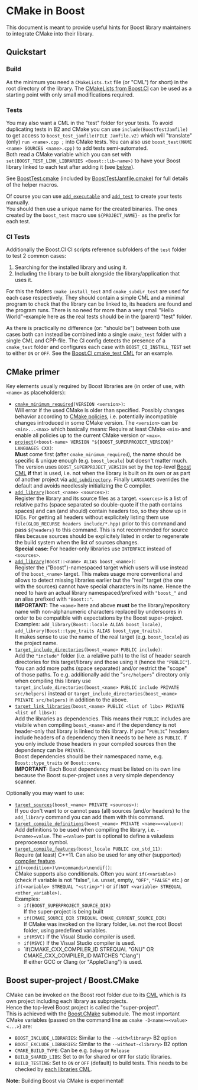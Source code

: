 # CMake in Boost

This document is meant to provide useful hints for Boost library maintainers to integrate CMake into their library.

## Quickstart
### Build
As the minimum you need a `CMakeLists.txt` file (or "CML") for short) in the root directory of the library.
The [CMakeLists from Boost.CI](CMakeLists.txt) can be used as a starting point with only small modifications required.

### Tests
You may also want a CML in the "test" folder for your tests.
To avoid duplicating tests in B2 and CMake you can use `include(BoostTestJamfile)` to get access to `boost_test_jamfile(FILE Jamfile.v2)` which will "translate" (only) `run <name>.cpp ;` into CMake tests.
You can also use `boost_test(NAME <name> SOURCES <name>.cpp)` to add tests semi-automated.  
Both read a CMake variable which you can set with `set(BOOST_TEST_LINK_LIBRARIES <Boost::lib-name>)` to have your Boost library linked to each test after adding it (see [below](#cmake-primer)).

See [BoostTest.cmake](https://github.com/boostorg/cmake/blob/develop/include/BoostTest.cmake)
(included by [BoostTestJamfile.cmake](https://github.com/boostorg/cmake/blob/develop/include/BoostTestJamfile.cmake))
for full details of the helper macros.

Of course you can use [`add_executable`](https://cmake.org/cmake/help/latest/command/add_executable.html) and [`add_test`](https://cmake.org/cmake/help/latest/command/add_test.html) to create your tests manually.   
You should then use a unique name for the created binaries.
The ones created by the `boost_test` macro use `${PROJECT_NAME}-` as the prefix for each test.

### CI Tests
Additionally the Boost.CI CI scripts reference subfolders of the `test` folder to test 2 common cases:
1. Searching for the installed library and using it.
1. Including the library to be built alongside the library/application that uses it.

For this the folders `cmake_install_test` and `cmake_subdir_test` are used for each case respectively.
They should contain a simple CML and a minimal program to check that the library can be linked to, its headers are found and the program runs.
There is no need for more than a very small "Hello World"-example here as the real tests should be in the (parent) "test" folder.

As there is practically no difference (or: "should be") between both use cases both can instead be combined into a single `cmake_test` folder with a single CML and CPP-file.
The CI config detects the presence of a `cmake_test` folder and configures each case with `BOOST_CI_INSTALL_TEST` set to either `ON` or `OFF`.
See the [Boost.CI cmake_test CML](test/cmake_test/CMakeLists.txt) for an example.

## CMake primer

Key elements usually required by Boost libraries are (in order of use, with `<name>` as placeholders):

- [`cmake_minimum_required`](https://cmake.org/cmake/help/latest/command/cmake_minimum_required.html)`(VERSION <version>)`:  
    Will error if the used CMake is older than specified.
    Possibly changes behavior according to [CMake policies](https://cmake.org/cmake/help/latest/command/cmake_policy.html), i.e. potentially incompatible changes introduced in some CMake version.
    The `<version>` can be `<min>...<max>` which basically means: Require at least CMake `<min>` and enable all policies up to the current CMake version or `<max>`.
- [`project`](https://cmake.org/cmake/help/latest/command/project.html)`(<boost-name> VERSION "${BOOST_SUPERPROJECT_VERSION}" LANGUAGES CXX)`:  
    **Must** come first (after `cmake_minimum_required`), the name should be specific & unique enough (e.g. `boost_locale`) but doesn't matter much.
    The version uses `BOOST_SUPERPROJECT_VERSION` set by the top-level [Boost CML](https://github.com/boostorg/boost/blob/da041154c6bac1a4aa98254a7d6819059e8ac0b0/CMakeLists.txt#L15)
    **if** that is used, i.e. not when the library is built on its own or as part of another project via [`add_subdirectory`](https://cmake.org/cmake/help/latest/command/add_subdirectory.html).
    Finally `LANGUAGES` overrides the default and avoids needlessly initializing the C compiler.
- [`add_library`](https://cmake.org/cmake/help/latest/command/add_library.html)`(boost_<name> <sources>)`:  
    Register the library and its source files as a target.
    `<sources>` is a list of relative paths (space separated so double-quote if the path contains spaces) and can (and should) contain headers too, so they show up in IDEs.
    For getting all headers without explicitely listing them use `file(GLOB_RECURSE headers include/*.hpp)` prior to this command and pass `${headers}` to this command.
    This is not recommended for source files because sources should be explicitely listed in order to regenerate the build system when the list of sources changes.  
    **Special case:** For header-only libraries use `INTERFACE` instead of `<sources>`.
- [`add_library`](https://cmake.org/cmake/help/latest/command/add_library.html#alias-libraries)`(Boost::<name> ALIAS boost_<name>)`:  
    Register the ("Boost")-namespaced target which users will use instead of the `boost_<name>` target.
    This makes usage more conventional and allows to detect missing libraries earlier but the "real" target (the one with the sources) cannot have special characters in its name.
    Hence the need to have an actual library namespaced/prefixed with `"boost_"` and an alias prefixed with `"Boost::"`.  
    **IMPORTANT:** The `<name>` here and above **must** be the library/repository name with non-alphanumeric characters replaced by underscores in order to be compatible with expectations by the Boost super-project.
    Examples: `add_library(Boost::locale ALIAS boost_locale)`, `add_library(Boost::type_traits ALIAS boost_type_traits)`.  
    It makes sense to use the name of the real target (e.g. `boost_locale`) as the project name.
- [`target_include_directories`](https://cmake.org/cmake/help/latest/command/target_include_directories.html)`(boost_<name> PUBLIC include)`:  
    Add the `"include"` folder (i.e. a relative path) to the list of header search directories for this target/library and those using it (hence the `"PUBLIC"`).
    You can add more paths (space separated) and/or restrict the "scope" of those paths.
    To e.g. additionally add the "`src/helpers`" directory only when compiling this library use `target_include_directories(boost_<name> PUBLIC include PRIVATE src/helpers)` instead
    or `target_include_directories(boost_<name> PRIVATE src/helpers)` in addition to the above.
- [`target_link_libraries`](https://cmake.org/cmake/help/latest/command/target_link_libraries.html)`(boost_<name> PUBLIC <list of libs> PRIVATE <list of libs>)`:  
    Add the libraries as dependencies.
    This means their `PUBLIC` includes are visibile when compiling `boost_<name>` and if the dependency is not header-only that library is linked to this library.
    If your "`PUBLIC`" headers include headers of a dependency then it needs to be here as `PUBLIC`.
    If you only include those headers in your compiled sources then the dependency can be `PRIVATE`.  
    Boost dependencies should be their namespaced name, e.g. `Boost::type_traits` or `Boost::core`.   
    **IMPORTANT:** Each Boost dependency must be listed on its own line because the Boost super-project uses a very simple dependency scanner.

Optionally you may want to use:

- [`target_sources`](https://cmake.org/cmake/help/latest/command/target_sources.html)`(boost_<name> PRIVATE <sources>)`:  
    If you don't want to or cannot pass (all) sources (and/or headers) to the `add_library` command you can add them with this command.
- [`target_compile_definitions`](https://cmake.org/cmake/help/latest/command/target_compile_definitions.html)`(boost_<name> PRIVATE <name>=<value>)`:  
    Add definitions to be used when compiling the library, i.e. `-D<name>=value`.
    The `=<value>` part is optional to define a valueless preprocessor symbol.
- [`target_compile_features`](https://cmake.org/cmake/help/latest/command/target_compile_features.html)`(boost_locale PUBLIC cxx_std_11)`:  
    Require (at least) C++11.
    Can also be used for any other (supported) [compiler feature](https://cmake.org/cmake/help/latest/prop_gbl/CMAKE_CXX_KNOWN_FEATURES.html).
- [`if`](https://cmake.org/cmake/help/latest/command/if.html)`(<condition>)\n<commands>\nendif()`:  
    CMake supports also conditionals.
    Often you want `if(<variable>)` (check if variable is not "false", i.e. unset, empty, `"OFF"`, `"FALSE"` etc.) or `if(<variable> STREQUAL "<string>")` or `if(NOT <variable> STREQUAL <other_variable>)`.  
    Examples:
    - `if(BOOST_SUPERPROJECT_SOURCE_DIR)`  
        If the super-project is being built
    - `if(CMAKE_SOURCE_DIR STREQUAL CMAKE_CURRENT_SOURCE_DIR)`  
        If CMake was invoked on the library folder, i.e. not the root Boost folder, using predefined variables.
    - `if(MSVC)`
        If the Visual Studio compiler is used.
    - `if(MSVC)`
        If the Visual Studio compiler is used.
    - `if(CMAKE_CXX_COMPILER_ID STREQUAL "GNU" OR CMAKE_CXX_COMPILER_ID MATCHES "Clang")  
        If either GCC or Clang (or "AppleClang") is used.

## Boost super-project / Boost.CMake

CMake can be invoked on the Boost root folder due to its [CML](https://github.com/boostorg/boost/blob/master/CMakeLists.txt) which is its own project including each library as subprojects.  
Hence the top-level Boost project is called the "super-project".  
This is achieved with the [Boost.CMake](https://github.com/boostorg/cmake) submodule.
The most important CMake variables (passed on the command line as `cmake -D<name>=<value> <...>`) are:

- `BOOST_INCLUDE_LIBRARIES`: 
    Similar to the `--with<library>` B2 option
- `BOOST_EXCLUDE_LIBRARIES`: 
    Similar to the `--without-<library>` B2 option
- `CMAKE_BUILD_TYPE`:
    Can be e.g. `Debug` or `Release`
- `BUILD_SHARED_LIBS`:
    Set to `ON` for shared or `OFF` for static libraries.
- `BUILD_TESTING`:
    Set to `ON` or `OFF` (default) to build tests. This needs to be checked by [each libraries CML](https://github.com/boostorg/boost-ci/blob/dd0e6f1a934baa4ec8a588f36ef80fba9929fac2/CMakeLists.txt#L20-L22).

**Note:** Building Boost via CMake is experimental!



